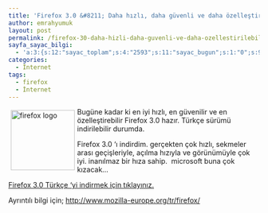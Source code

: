 ```yaml
---
title: 'Firefox 3.0 &#8211; Daha hızlı, daha güvenli ve daha özelleştirilebilir'
author: emrahyumuk
layout: post
permalink: /firefox-30-daha-hizli-daha-guvenli-ve-daha-ozellestirilebilir/
sayfa_sayac_bilgi:
  - 'a:3:{s:12:"sayac_toplam";s:4:"2593";s:11:"sayac_bugun";s:1:"0";s:9:"son_okuma";s:10:"1366288475";}'
categories:
  - İnternet
tags:
  - firefox
  - İnternet
---
```

<img class="alignleft" style="margin: 5px; float: left;" src="http://img180.imageshack.us/img180/4606/firefoxlogodf0.jpg" alt="firefox logo" width="128" height="121" />Bugüne kadar ki en iyi hızlı, en güvenilir ve en özelleştirebilir Firefox 3.0 hazır. Türkçe sürümü indirilebilir durumda.

Firefox 3.0 &#8216;ı indirdim. gerçekten çok hızlı, sekmeler arası geçişleriyle, açılma hızıyla ve görünümüyle çok iyi. inanılmaz bir hıza sahip.  microsoft buna çok kızacak&#8230;

<a href="http://download.mozilla.org/?product=firefox-3.0&os=win&lang=tr" target="_blank">Firefox 3.0 Türkçe &#8216;yi indirmek için tıklayınız.</a>

<!--more-->

Ayrıntılı bilgi için; <a href="http://www.mozilla-europe.org/tr/firefox/" target="_blank">http://www.mozilla-europe.org/tr/firefox/</a>
